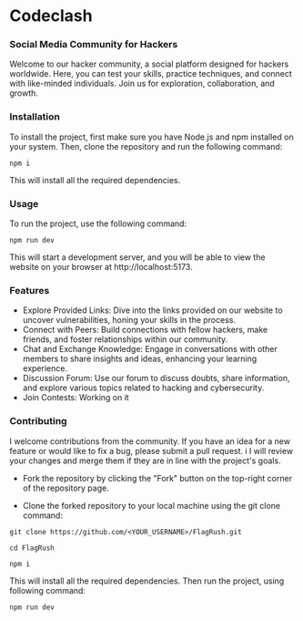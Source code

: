 # Codeclash
### Social Media Community for Hackers

Welcome to our hacker community, a social platform designed for hackers worldwide. Here, you can test your skills, practice techniques, and connect with like-minded individuals. Join us for exploration, collaboration, and growth.

### Installation

To install the project, first make sure you have Node.js and npm installed on your system. Then, clone the repository and run the following command:

```
npm i 
```

This will install all the required dependencies.

### Usage

To run the project, use the following command:

```
npm run dev
```

This will start a development server, and you will be able to view the website on your browser at http://localhost:5173.

### Features
* Explore Provided Links: Dive into the links provided on our website to uncover vulnerabilities, honing your skills in the process.
* Connect with Peers: Build connections with fellow hackers, make friends, and foster relationships within our community.
* Chat and Exchange Knowledge: Engage in conversations with other members to share insights and ideas, enhancing your learning experience.
* Discussion Forum: Use our forum to discuss doubts, share information, and explore various topics related to hacking and cybersecurity.
* Join Contests: Working on it

### Contributing

I welcome contributions from the community. If you have an idea for a new feature or would like to fix a bug, please submit a pull request. i I will review your changes and merge them if they are in line with the project's goals.

* Fork the repository by clicking the "Fork" button on the top-right corner of the repository page.

* Clone the forked repository to your local machine using the git clone command:

```
git clone https://github.com/<YOUR_USERNAME>/FlagRush.git
```

```
cd FlagRush
```

```
npm i 
```

This will install all the required dependencies.
Then run the project, using following command:

```
npm run dev
```
